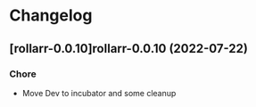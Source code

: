 # Changelog



## [rollarr-0.0.10]rollarr-0.0.10 (2022-07-22)

### Chore

- Move Dev to incubator and some cleanup
  
  